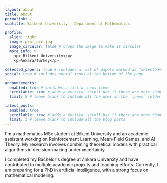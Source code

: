 ```yaml
---
layout: about
title: about
permalink: /
subtitle: Bilkent University - Department of Mathematics.

profile:
  align: right
  image: prof_pic.jpg
  image_circular: false # crops the image to make it circular
  more_info: >
    <p> Bilkent University</p>
    <p>Ankara/Turkey</p>

selected_papers: true # includes a list of papers marked as "selected={true}"
social: true # includes social icons at the bottom of the page

announcements:
  enabled: true # includes a list of news items
  scrollable: true # adds a vertical scroll bar if there are more than 3 news items
  limit: 5 # leave blank to include all the news in the `_news` folder

latest_posts:
  enabled: true
  scrollable: true # adds a vertical scroll bar if there are more than 3 new posts items
  limit: 3 # leave blank to include all the blog posts
---
```


I'm a mathematics MSc student at Bilkent University and an academic assistant working on Reinforcement Learning, Mean-Field Games, and AI Theory. My research involves combining theoretical models with practical algorithms in decision-making under uncertainty.

I completed my Bachelor's degree at Ankara University and have contributed to multiple academic projects and teaching efforts. Currently, I am preparing for a PhD in artificial intelligence, with a strong focus on mathematical modeling.


